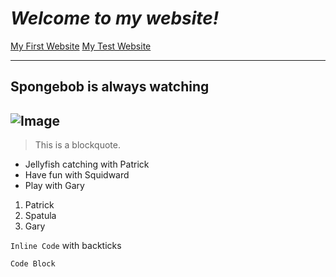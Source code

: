 <p align="center">
</p>

# *Welcome to my website!*

[My First Website](https://ajhahn.github.io/cse15l-lab-reports/index.html)
[My Test Website](https://ajhahn.github.io/cse15l-lab-reports/test.html)

 ---
## Spongebob is always watching
![Image](https://www.looper.com/img/gallery/the-spongebob-squarepants-details-that-are-darker-than-you-think/l-intro-1633882133.jpg)
---

>This
>is
>a
>blockquote.

* Jellyfish catching with Patrick
* Have fun with Squidward
* Play with Gary

1. Patrick
2. Spatula
3. Gary

`Inline Code` with backticks

```
Code Block
```
